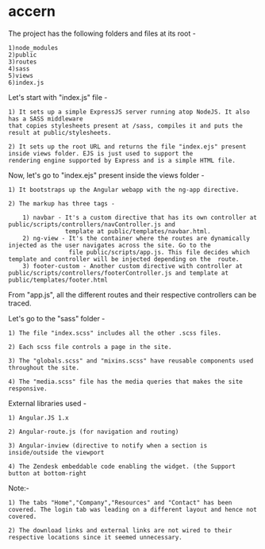 # accern

The project has the following folders and files at its root - 

    1)node_modules
    2)public
    3)routes
    4)sass
    5)views
    6)index.js

Let's start with "index.js" file - 

    1) It sets up a simple ExpressJS server running atop NodeJS. It also has a SASS middleware
    that copies stylesheets present at /sass, compiles it and puts the result at public/stylesheets. 

    2) It sets up the root URL and returns the file "index.ejs" present inside views folder. EJS is just used to support the 
    rendering engine supported by Express and is a simple HTML file.

Now, let's go to "index.ejs" present inside the views folder - 

    1) It bootstraps up the Angular webapp with the ng-app directive. 

    2) The markup has three tags - 

        1) navbar - It's a custom directive that has its own controller at public/scripts/controllers/navController.js and 
                    template at public/templates/navbar.html.
        2) ng-view - It's the container where the routes are dynamically injected as the user navigates across the site. Go to the
                     file public/scripts/app.js. This file decides which template and controller will be injected depending on the  route.   
        3) footer-custom - Another custom directive with controller at public/scripts/controllers/footerController.js and template at public/templates/footer.html
        
From "app.js", all the different routes and their respective controllers can be traced. 


Let's go to the "sass" folder - 

    1) The file "index.scss" includes all the other .scss files. 
    
    2) Each scss file controls a page in the site. 
    
    3) The "globals.scss" and "mixins.scss" have reusable components used throughout the site.
    
    4) The "media.scss" file has the media queries that makes the site responsive.
    
    
External libraries used - 

    1) Angular.JS 1.x
    
    2) Angular-route.js (for navigation and routing)
    
    3) Angular-inview (directive to notify when a section is inside/outside the viewport
    
    4) The Zendesk embeddable code enabling the widget. (the Support button at bottom-right
    
    
    
Note:- 
    
    1) The tabs "Home","Company","Resources" and "Contact" has been covered. The login tab was leading on a different layout and hence not covered.
    
    2) The download links and external links are not wired to their respective locations since it seemed unnecessary. 
    




